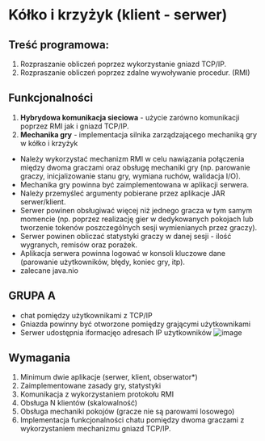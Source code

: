 # Kółko i krzyżyk (klient - serwer)
## Treść programowa:
1. Rozpraszanie obliczeń poprzez wykorzystanie gniazd TCP/IP.
2. Rozpraszanie obliczeń poprzez zdalne wywoływanie procedur. (RMI)
## Funkcjonalności
1. **Hybrydowa komunikacja sieciowa** - użycie zarówno komunikacji poprzez RMI jak i gniazd TCP/IP.
2. **Mechanika gry** - implementacja silnika zarządzającego mechaniką gry w kółko i krzyżyk
- Należy wykorzystać mechanizm RMI w celu nawiązania połączenia między dwoma graczami oraz obsługę mechaniki gry (np. parowanie graczy, inicjalizowanie stanu gry, wymiana ruchów, walidacja I/O).
- Mechanika gry powinna być zaimplementowana w aplikacji serwera.
- Należy przemyśleć argumenty pobierane przez aplikacje JAR serwer/klient.
- Serwer powinen obsługiwać więcej niż jednego gracza w tym samym momencie (np. poprzez realizację gier w dedykowanych pokojach lub tworzenie tokenów poszczególnych sesji wymienianych przez graczy).
- Serwer powinen obliczać statystyki graczy w danej sesji - ilość wygranych, remisów oraz porażek.
- Aplikacja serwera powinna logować w konsoli kluczowe dane (parowanie użytkowników, błędy, koniec gry, itp).
- zalecane java.nio

## GRUPA A
- chat pomiędzy użytkownikami z TCP/IP
- Gniazda powinny być otworzone pomiędzy grającymi użytkownikami
- Serwer udostępnia iformacjęo adresach IP użytkowników
![image](https://github.com/user-attachments/assets/e624110e-2d44-481f-a49f-e2ecf4c448df)

## Wymagania
1. Minimum dwie aplikacje (serwer, klient, obserwator*)
2. Zaimplementowane zasady gry, statystyki
3. Komunikacja z wykorzystaniem protokołu RMI
4. Obsługa N klientów (skalowalność)
5. Obsługa mechaniki pokojów (gracze nie są parowami losowego)
6. Implementacja funkcjonalności chatu pomiędzy dwoma graczami z wykorzystaniem mechanizmu gniazd TCP/IP.
